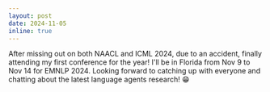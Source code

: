 ```yaml
---
layout: post
date: 2024-11-05
inline: true
---
```


After missing out on both NAACL and ICML 2024, due to an accident, finally attending my first conference for the year! I'll be in Florida from Nov 9 to Nov 14 for EMNLP 2024. Looking forward to catching up with everyone and chatting about the latest language agents research! 😁
